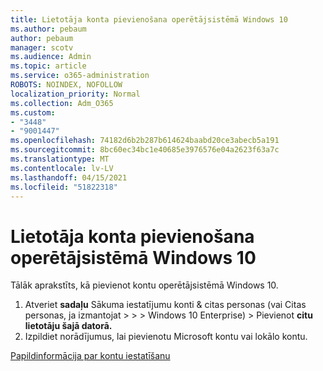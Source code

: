 ```yaml
---
title: Lietotāja konta pievienošana operētājsistēmā Windows 10
ms.author: pebaum
author: pebaum
manager: scotv
ms.audience: Admin
ms.topic: article
ms.service: o365-administration
ROBOTS: NOINDEX, NOFOLLOW
localization_priority: Normal
ms.collection: Adm_O365
ms.custom:
- "3448"
- "9001447"
ms.openlocfilehash: 74182d6b2b287b614624baabd20ce3abecb5a191
ms.sourcegitcommit: 8bc60ec34bc1e40685e3976576e04a2623f63a7c
ms.translationtype: MT
ms.contentlocale: lv-LV
ms.lasthandoff: 04/15/2021
ms.locfileid: "51822318"
---
```

# <a name="add-a-user-account-in-windows-10"></a>Lietotāja konta pievienošana operētājsistēmā Windows 10

Tālāk aprakstīts, kā pievienot kontu operētājsistēmā Windows 10.

1. Atveriet **sadaļu** Sākuma iestatījumu konti & citas personas (vai Citas personas, ja izmantojat  >    >    >   Windows 10 Enterprise) > Pievienot **citu lietotāju šajā datorā.** 
2. Izpildiet norādījumus, lai pievienotu Microsoft kontu vai lokālo kontu.

[Papildinformācija par kontu iestatīšanu](https://support.microsoft.com/help/17197/)